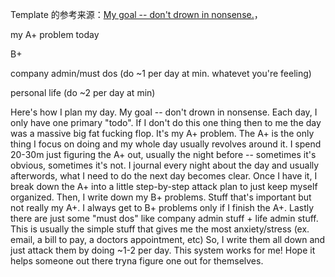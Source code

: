 Template 的参考来源：[My goal -- don't drown in nonsense.](https://x.com/tisoga/status/1769430407404261515)，

my A+ problem today


B+

company admin/must dos (do ~1 per day at min. whatevet you're feeling)

personal life (do ~2 per day at min)


Here's how I plan my day. 
My goal -- don't drown in nonsense. 
Each day, I only have one primary "todo". 
If I don't do this one thing then to me the day was a massive big fat fucking flop. 
It's my A+ problem. 
The A+ is the only thing I focus on doing and my whole day usually revolves around it.
I spend 20-30m just figuring the A+ out, usually the night before -- sometimes it's obvious, sometimes it's not.
I journal every night about the day and usually afterwords, what I need to do the next day becomes clear.
Once I have it, I break down the A+ into a little step-by-step attack plan to just keep myself organized. 
Then, I write down my B+ problems.
Stuff that's important but not really my A+. 
I always get to B+ problems only if I finish the A+. 
Lastly there are just some "must dos" like company admin stuff + life admin stuff. This is usually the simple stuff that gives me the most anxiety/stress (ex. email, a bill to pay, a doctors appointment, etc) 
So, I write them all down and just attack them by doing ~1-2 per day. 
This system works for me! Hope it helps someone out there tryna figure one out for themselves.